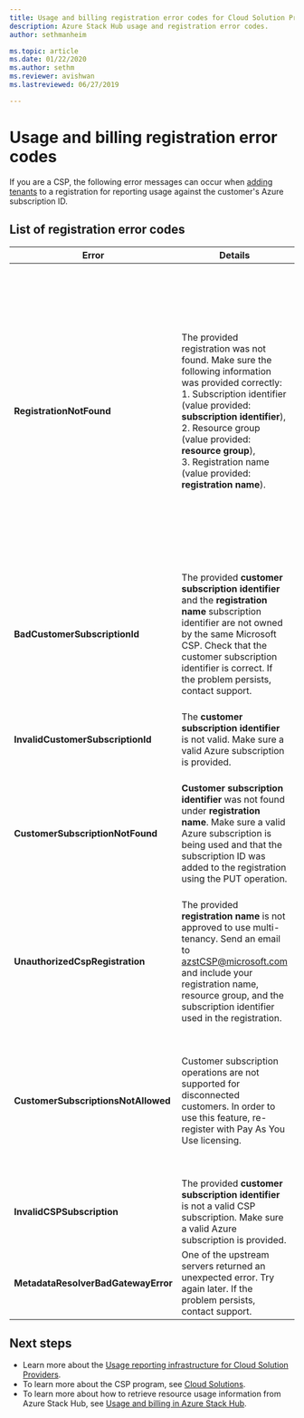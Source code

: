 ```yaml
---
title: Usage and billing registration error codes for Cloud Solution Providers for Azure Stack Hub | Microsoft Docs
description: Azure Stack Hub usage and registration error codes.
author: sethmanheim

ms.topic: article
ms.date: 01/22/2020
ms.author: sethm
ms.reviewer: avishwan
ms.lastreviewed: 06/27/2019

---
```


# Usage and billing registration error codes

If you are a CSP, the following error messages can occur when [adding tenants](azure-stack-csp-ref-operations.md#add-tenant-to-registration) to a registration for reporting usage against the customer's Azure subscription ID.

## List of registration error codes

| Error                           | Details                                                                                                                                                                                                                                                                                                                           | Comments                                                                                                                                                                                                                                                                                                                                                                                                                                                                                                                                                                                                            |
|---------------------------------|-----------------------------------------------------------------------------------------------------------------------------------------------------------------------------------------------------------------------------------------------------------------------------------------------------------------------------------|---------------------------------------------------------------------------------------------------------------------------------------------------------------------------------------------------------------------------------------------------------------------------------------------------------------------------------------------------------------------------------------------------------------------------------------------------------------------------------------------------------------------------------------------------------------------------------------------------------------------|
| **RegistrationNotFound**            | The provided registration was not found. Make sure the following information was provided correctly:<br>1. Subscription identifier (value provided: **subscription identifier**),<br>2. Resource group (value provided: **resource group**),<br>3. Registration name (value provided: **registration name**).                             | This error usually occurs when the information pointing to the initial registration is not correct. If you need to verify the resource group and name of your registration, you can find it in the Azure portal, by listing all resources. If you find more than one registration resource, look at the **CloudDeploymentID** in the properties, and select the registration whose **CloudDeploymentID** matches that of your cloud. To find the **CloudDeploymentID**, you can use this PowerShell command on Azure Stack Hub:<br>`$azureStackStampInfo = Invoke-Command -Session $session -ScriptBlock { Get-AzureStackStampInformation }` |
| **BadCustomerSubscriptionId**       | The provided **customer subscription identifier** and the **registration name** subscription identifier are not owned by the same Microsoft CSP. Check that the customer subscription identifier is correct. If the problem persists, contact support. | This error occurs when the customer subscription is a CSP subscription, but it rolls up to a CSP partner different from the one to which the subscription used in the initial registration rolls up. This check is made to prevent a situation that would result in billing a CSP partner who is not responsible for the Azure Stack Hub used.                                                                                                                                                                                                                                                                          |
| **InvalidCustomerSubscriptionId**   | The **customer subscription identifier** is not valid. Make sure a valid Azure subscription is provided.                                                                                                                                                                         |                                                                                                                                                                                                                                                                                                                                                                                                                                                                                                                                                                                                                     |
| **CustomerSubscriptionNotFound**    | **Customer subscription identifier** was not found under **registration name**. Make sure a valid Azure subscription is being used and that the subscription ID was added to the registration using the PUT operation.                                                   | This error occurs when trying to verity that a tenant has been added to a subscription, and the customer subscription is not found to be associated with the registration. The customer has not been added to the registration, or the subscription ID has been written incorrectly.                                                                                                                                                                                                                                                                                                                                |
| **UnauthorizedCspRegistration**     | The provided **registration name** is not approved to use multi-tenancy. Send an email to azstCSP@microsoft.com and include your registration name, resource group, and the subscription identifier used in the registration.                                                                                    | A registration must be approved for multi-tenancy by Microsoft before you can start adding tenants to it.                                                                                                                                                                                                                                                                                                                                                                                             |
| **CustomerSubscriptionsNotAllowed** | Customer subscription operations are not supported for disconnected customers. In order to use this feature, re-register with Pay As You Use licensing.                                                                                                                                                                    | The registration to which you are trying to add tenants is a capacity registration; that is, when the registration was created, the parameter `BillingModel Capacity` was used. Only pay-as-you-use registrations are allowed to add tenants. You must re-register using the parameter `BillingModel PayAsYouUse`.                                                                                                                                                                                                                                                                                          |
| **InvalidCSPSubscription**          | The provided **customer subscription identifier** is not a valid CSP subscription. Make sure a valid Azure subscription is provided.                                                                                                                                                        | This is most likely due to the customer subscription being mistyped.                                                                                                                                                                                                                                                                                                                                                                                                                                                                                                                                        |
| **MetadataResolverBadGatewayError** | One of the upstream servers returned an unexpected error. Try again later. If the problem persists, contact support.                                                                                                                                                                                                |                                                                                                                                                                                                                                                                                                                                                                                                                                                                                                                                                                                                                     |

## Next steps

- Learn more about the [Usage reporting infrastructure for Cloud Solution Providers](azure-stack-csp-ref-infrastructure.md).
- To learn more about the CSP program, see [Cloud Solutions](https://partner.microsoft.com/solutions/microsoft-cloud-solutions).
- To learn more about how to retrieve resource usage information from Azure Stack Hub, see [Usage and billing in Azure Stack Hub](azure-stack-billing-and-chargeback.md).

